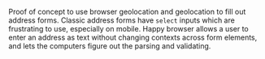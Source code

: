 Proof of concept to use browser geolocation and geolocation to fill out address forms. Classic address forms have `select` inputs which are frustrating to use, especially on mobile. Happy browser allows a user to enter an address as text without changing contexts across form elements, and lets the computers figure out the parsing and validating.